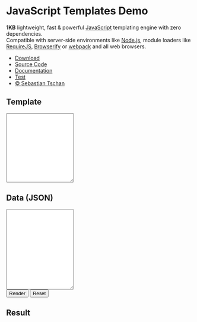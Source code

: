 <!DOCTYPE HTML>
<!--
/*
 * JavaScript Templates Demo
 * https://github.com/blueimp/JavaScript-Templates
 *
 * Copyright 2011, Sebastian Tschan
 * https://blueimp.net
 *
 * Licensed under the MIT license:
 * https://opensource.org/licenses/MIT
 */
-->
<html lang="en">
<head>
<!--[if IE]>
<meta http-equiv="X-UA-Compatible" content="IE=edge,chrome=1">
<![endif]-->
<meta charset="utf-8">
<title>JavaScript Templates Demo</title>
<meta name="description" content="1KB lightweight, fast &amp; powerful JavaScript templating engine with zero dependencies. Compatible with server-side environments like Node.js, module loaders like RequireJS, Browserify or webpack and all web browsers.">
<meta name="viewport" content="width=device-width, initial-scale=1.0">
<link rel="stylesheet" href="css/demo.css">
</head>
<body>
<h1>JavaScript Templates Demo</h1>
<p><strong>1KB</strong> lightweight, fast &amp; powerful <a href="https://developer.mozilla.org/en/JavaScript/">JavaScript</a> templating engine with zero dependencies.<br>
Compatible with server-side environments like <a href="http://nodejs.org/">Node.js</a>, module loaders like <a href="http://requirejs.org/">RequireJS</a>, <a href="http://browserify.org/">Browserify</a> or <a href="https://webpack.github.io/">webpack</a> and all web browsers.</p>
<ul class="navigation">
    <li><a href="https://github.com/blueimp/JavaScript-Templates/tags">Download</a></li>
    <li><a href="https://github.com/blueimp/JavaScript-Templates">Source Code</a></li>
    <li><a href="https://github.com/blueimp/JavaScript-Templates/blob/master/README.md">Documentation</a></li>
    <li><a href="test/">Test</a></li>
    <li><a href="https://blueimp.net">&copy; Sebastian Tschan</a></li>
</ul>
<form>
    <h2>Template</h2>
    <textarea rows="12" id="template"></textarea>
    <br>
    <h2>Data (JSON)</h2>
    <textarea rows="14" id="data"></textarea>
    <br>
    <button type="submit" id="render">Render</button>
    <button type="reset" id="reset">Reset</button>
    <h2>Result</h2>
    <div id="result" class="result"></div>
    <br>
</form>
<script type="text/x-tmpl" id="tmpl-demo">
<h3>{%=o.title%}</h3>
<p>Released under the
<a href="{%=o.license.url%}">{%=o.license.name%}</a>.</p>
<h4>Features</h4>
<ul>
{% for (var i=0; i<o.features.length; i++) { %}
    <li>{%=o.features[i]%}</li>
{% } %}
</ul>
</script>
<script type="text/x-tmpl" id="tmpl-data">
{
    "title": "JavaScript Templates",
    "license": {
        "name": "MIT license",
        "url": "https://opensource.org/licenses/MIT"
    },
    "features": [
        "lightweight & fast",
        "powerful",
        "zero dependencies"
    ]
}
</script>
<script type="text/x-tmpl" id="tmpl-error">
<h3 class="error">{%=o.title%}</h3>
<code>{%=o.error%}</code>
</script>
<script src="js/tmpl.js"></script>
<script src="js/demo/demo.js"></script>
</body>
</html>